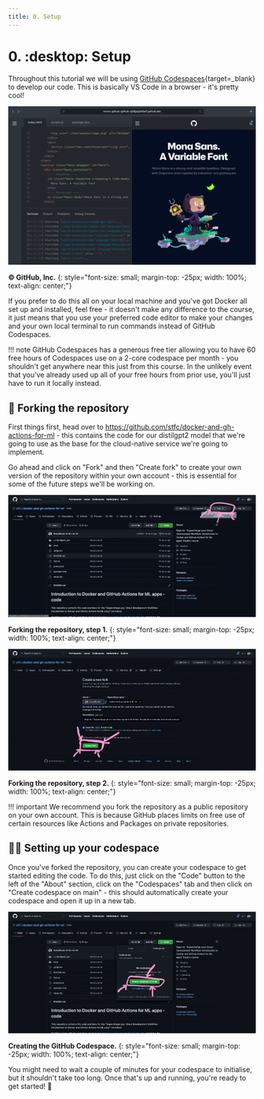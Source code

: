 ```yaml
---
title: 0. Setup
---
```


# 0. :desktop: Setup

Throughout this tutorial we will be using [GitHub Codespaces](https://github.com/features/codespaces){target=_blank} to develop our code. This is basically VS Code in a browser - it's pretty cool!

![screenshot of a GitHub Codespace](images/0-setup/codespaces.webp)

**©️ GitHub, Inc.**
{: style="font-size: small; margin-top: -25px; width: 100%; text-align: center;"}

If you prefer to do this all on your local machine and you've got Docker all set up and installed, feel free - it doesn't make any difference to the course, it just means that you use your preferred code editor to make your changes and your own local terminal to run commands instead of GitHub Codespaces.

!!! note
    GitHub Codespaces has a generous free tier allowing you to have 60 free hours of Codespaces use on a 2-core codespace per month - you shouldn't get anywhere near this just from this course. In the unlikely event that you've already used up all of your free hours from prior use, you'll just have to run it locally instead.

## 🍴 Forking the repository

First things first, head over to https://github.com/stfc/docker-and-gh-actions-for-ml - this contains the code for our distilgpt2 model that we're going to use as the base for the cloud-native service we're going to implement.

Go ahead and click on "Fork" and then "Create fork" to create your own version of the repository within your own account - this is essential for some of the future steps we'll be working on.

![screenshot of fork button](images/0-setup/repo-fork-1.png)

**Forking the repository, step 1.**
{: style="font-size: small; margin-top: -25px; width: 100%; text-align: center;"}

![screenshot of fork page](images/0-setup/repo-fork-2.png)

**Forking the repository, step 2.**
{: style="font-size: small; margin-top: -25px; width: 100%; text-align: center;"}

!!! important
    We recommend you fork the repository as a public repository on your own account. This is because GitHub places limits on free use of certain resources like Actions and Packages on private repositories.

## 🧑‍💻 Setting up your codespace

Once you've forked the repository, you can create your codespace to get started editing the code. To do this, just click on the "Code" button to the left of the "About" section, click on the "Codespaces" tab and then click on "Create codespace on main" - this should automatically create your codespace and open it up in a new tab.

![screenshot of create codespace page](images/0-setup/create-codespace.png)

**Creating the GitHub Codespace.**
{: style="font-size: small; margin-top: -25px; width: 100%; text-align: center;"}

You might need to wait a couple of minutes for your codespace to initialise, but it shouldn't take too long. Once that's up and running, you're ready to get started! 🎊
